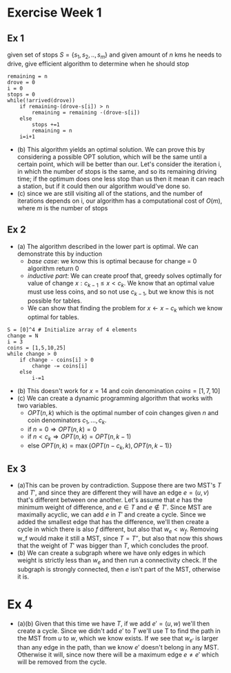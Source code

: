 # Exercise Week 1
## Ex 1
given set of stops $S=\{s_1, s_2, .., s_m\}$ and given amount of $n$ kms he needs to drive, give efficient algorithm to determine when he should stop
```
remaining = n
drove = 0
i = 0
stops = 0
while(!arrived(drove))
	if remaining-(drove-s[i]) > n
		remaining = remaining -(drove-s[i])
	else
		stops +=1
		remaining = n
	i=i+1
```
- (b) This algorithm yields an optimal solution. We can prove this by considering a possible OPT solution, which will be the same until a certain point, which will be better than our. Let's consider the iteration i, in which the number of stops is the same, and so its remaining driving time; if the optimum does one less stop than us then it mean it can reach a station, but if it could then our algorithm would've done so.
- (c) since we are still visiting all of the stations, and the number of iterations depends on i, our algorithm has a computational cost of $O(m)$, where $m$ is the number of stops
## Ex 2
- (a) The algorithm described in the lower part is optimal. We can demonstrate this by induction
	- *base case*: we know this is optimal because for change = 0 algorithm return 0
	- *inductive part*: We can create proof that, greedy solves optimally for value of change $x: c_{k-1} \le x < c_k$. We know that an optimal value must use less coins, and so not use $c_{k-1}$, but we know this is not possible for tables.
	- We can show that finding the problem for $x \longleftarrow x - c_k$ which we know optimal for tables. 
```
S = [0]^4 # Initialize array of 4 elements
change = N
i = 3
coins = [1,5,10,25]
while change > 0
	if change - coins[i] > 0
		change -= coins[i]
	else
		i-=1
```
- (b) This doesn't work for $x=14$ and coin denomination $coins = [1,7,10]$
- (c) We can create a dynamic programming algorithm that works with two variables.
	- $OPT(n, k)$ which is the optimal number of coin changes given $n$ and coin denominators $c_1, ..., c_k$.
	- if $n=0 \Rightarrow OPT(n,k)=0$
	- if $n < c_k \Rightarrow OPT(n,k) = OPT(n, k-1)$
	- else $OPT(n,k) = \max \{OPT(n-c_k, k), OPT(n, k-1)\}$
## Ex 3
- (a)This can be proven by contradiction. Suppose there are two MST's $T$ and $T\prime$, and since they are different they will have an edge $e=(u,v)$ that's different between one another. Let's assume that $e$ has the minimum weight of difference, and $e \in T$ and $e \notin T\prime$. Since MST are maximally acyclic, we can add $e$ in $T\prime$ and create a cycle. Since we added the smallest edge that has the difference, we'll then create a cycle in which there is also $f$ different, but also that $w_e < w_f$.
	Removing w_f would make it still a MST, since $T = T\prime\prime$, but also that now this shows that the weight of $T\prime$ was bigger than $T$, which concludes the proof.
- (b) We can create a subgraph where we have only edges in which weight is strictly less than $w_e$ and then run a connectivity check. If the subgraph is strongly connected, then $e$ isn't part of the MST, otherwise it is.
# Ex 4
- (a)(b) Given that this time we have $T$, if we add $e'=(u,w)$ we'll then create a cycle. Since we didn't add $e\prime$ to $T$ we'll use T to find the path in the MST from $u$ to $w$, which we know exists. If we see that $w_{e\prime}$ is larger than any edge in the path, than we know $e\prime$ doesn't belong in any MST. Otherwise it will, since now there will be a maximum edge $e \neq e\prime$ which will be removed from the cycle.  
